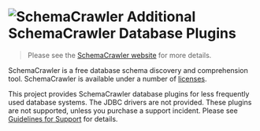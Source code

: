# ![SchemaCrawler](https://github.com/sualeh/SchemaCrawler/raw/master/schemacrawler-docs/logo/schemacrawler_logo.png?raw=true) Additional SchemaCrawler Database Plugins

> Please see the [SchemaCrawler website](http://www.schemacrawler.com/) for more details.

SchemaCrawler is a free database schema discovery and comprehension tool. SchemaCrawler is available under a number of [licenses](http://sualeh.github.io/SchemaCrawler/license.html).

This project provides SchemaCrawler database plugins for less frequently used database systems. The JDBC drivers are not provided. These plugins are not supported, unless you purchase a support incident. Please see [Guidelines for Support](http://sualeh.github.io/SchemaCrawler/consulting.html) for details.
